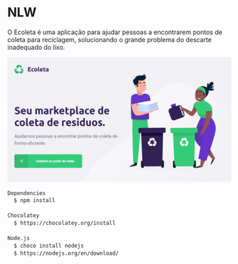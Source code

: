 # NLW
O Ecoleta é uma aplicação para ajudar pessoas a encontrarem pontos de coleta para reciclagem, solucionando o grande problema do descarte inadequado do lixo.

<img src="./Ecoleta1.png" width="800">



```sh
Dependencies
  $ npm install
  
Chocolatey
  $ https://chocolatey.org/install

Node.js
  $ choco install nodejs
  $ https://nodejs.org/en/download/
  
```
